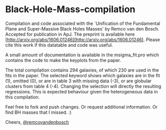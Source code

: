 # Black-Hole-Mass-compilation

Compilation and code associated with the `Unification of the Fundamental Plane and Super-Massive Black Holes Masses' by Remco van den Bosch. Accepted for publication in ApJ. The preprint is available here [http://arxiv.org/abs/1606.01246](http://arxiv.org/abs/1606.01246). Please cite this work if this datatable and code was useful.

A small amount of documentation is available in the msigma_fit.pro  which contains the code to make the keyplots from the paper.

The total compilation contains 294 galaxies, of which 230 are used in the fits in the paper. The selected keyword shows which galaxies are in the fit (1), omitted (0), or are in table 3 with missing data (-3), or are globular clusters from table 4 (-4). Changing the selection will directly the resulting regressions. This is expected behaviour given the heterogeneous data in this compilation. 

Feel free to fork and push changes. Or request additional information. Or find BH masses that I missed. :)

Cheers,
[@remcovandenbosch](https://twitter.com/remcovdbosch)


